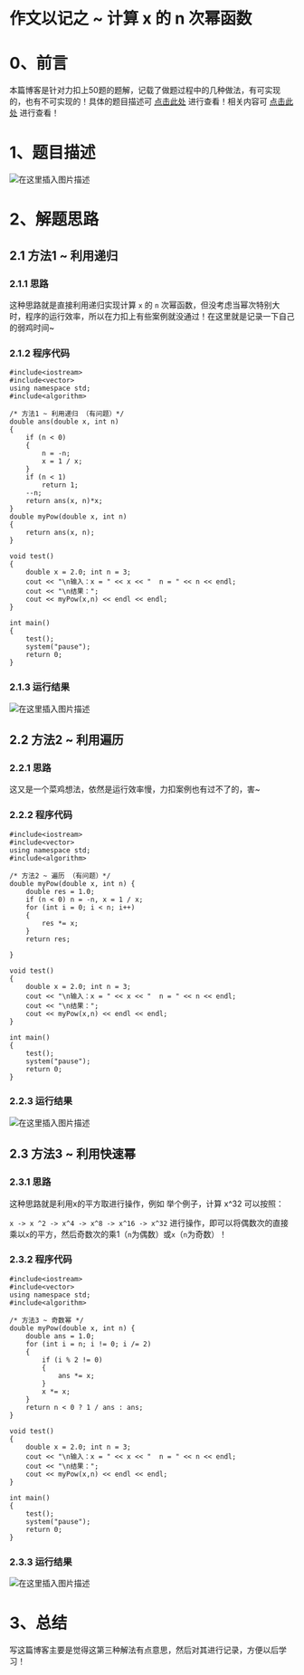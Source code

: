作文以记之 ~ 计算 x 的 n 次幂函数
=

# 0、前言
本篇博客是针对力扣上50题的题解，记载了做题过程中的几种做法，有可实现的，也有不可实现的！具体的题目描述可 [点击此处](https://leetcode-cn.com/problems/powx-n/) 进行查看！相关内容可 [点击此处](https://blog.csdn.net/m0_51961114/article/details/124069663) 进行查看！

# 1、题目描述
![在这里插入图片描述](https://img-blog.csdnimg.cn/f92dc5be97b741fe956c2c257bbcd494.png?x-oss-process=image/watermark,type_d3F5LXplbmhlaQ,shadow_50,text_Q1NETiBA5bCP5by6fg==,size_20,color_FFFFFF,t_70,g_se,x_16)


# 2、解题思路
## 2.1 方法1 ~ 利用递归
### 2.1.1 思路
这种思路就是直接利用递归实现计算 `x` 的 `n` 次幂函数，但没考虑当幂次特别大时，程序的运行效率，所以在力扣上有些案例就没通过！在这里就是记录一下自己的弱鸡时间~
### 2.1.2 程序代码


	#include<iostream>
	#include<vector>
	using namespace std;
	#include<algorithm>
	
	/* 方法1 ~ 利用递归 （有问题）*/
	double ans(double x, int n)
	{
		if (n < 0)
		{
			n = -n;
			x = 1 / x;
		}
		if (n < 1)
			return 1;
		--n;
		return ans(x, n)*x;
	}
	double myPow(double x, int n)
	{
		return ans(x, n);
	}
	
	void test()
	{
		double x = 2.0; int n = 3;
		cout << "\n输入：x = " << x << "  n = " << n << endl;
		cout << "\n结果：";
		cout << myPow(x,n) << endl << endl;
	}
	
	int main()
	{
		test();
		system("pause");
		return 0;
	}

### 2.1.3 运行结果
![在这里插入图片描述](https://img-blog.csdnimg.cn/8d4edfc93cd74365b3c93bad9cce12d2.png?x-oss-process=image/watermark,type_d3F5LXplbmhlaQ,shadow_50,text_Q1NETiBA5bCP5by6fg==,size_20,color_FFFFFF,t_70,g_se,x_16)

## 2.2 方法2 ~ 利用遍历
### 2.2.1 思路
这又是一个菜鸡想法，依然是运行效率慢，力扣案例也有过不了的，害~
### 2.2.2 程序代码


	#include<iostream>
	#include<vector>
	using namespace std;
	#include<algorithm>
	
	/* 方法2 ~ 遍历 （有问题）*/
	double myPow(double x, int n) {
		double res = 1.0;
		if (n < 0) n = -n, x = 1 / x;
		for (int i = 0; i < n; i++)
		{
			res *= x;
		}
		return res;
	
	}
	
	void test()
	{
		double x = 2.0; int n = 3;
		cout << "\n输入：x = " << x << "  n = " << n << endl;
		cout << "\n结果：";
		cout << myPow(x,n) << endl << endl;
	}
	
	int main()
	{
		test();
		system("pause");
		return 0;
	}

### 2.2.3 运行结果
![在这里插入图片描述](https://img-blog.csdnimg.cn/e4d32283f77743ceaf8ee80e39e42042.png?x-oss-process=image/watermark,type_d3F5LXplbmhlaQ,shadow_50,text_Q1NETiBA5bCP5by6fg==,size_20,color_FFFFFF,t_70,g_se,x_16)
## 2.3 方法3 ~ 利用快速幂
### 2.3.1 思路
这种思路就是利用x的平方取进行操作，例如
举个例子，计算 x^32 可以按照：

`x -> x ^2 -> x^4 -> x^8 -> x^16 -> x^32` 进行操作，即可以将偶数次的直接乘以`x`的平方，然后奇数次的乘1（`n`为偶数）或`x`（`n`为奇数）！


### 2.3.2 程序代码


	#include<iostream>
	#include<vector>
	using namespace std;
	#include<algorithm>
	
	/* 方法3 ~ 奇数幂 */
	double myPow(double x, int n) {
		double ans = 1.0;
		for (int i = n; i != 0; i /= 2)
		{
			if (i % 2 != 0)
			{
				ans *= x;
			}
			x *= x;
		}
		return n < 0 ? 1 / ans : ans;
	}
	
	void test()
	{
		double x = 2.0; int n = 3;
		cout << "\n输入：x = " << x << "  n = " << n << endl;
		cout << "\n结果：";
		cout << myPow(x,n) << endl << endl;
	}
	
	int main()
	{
		test();
		system("pause");
		return 0;
	}

### 2.3.3 运行结果
![在这里插入图片描述](https://img-blog.csdnimg.cn/0dadcbb16f5d473c9117e7a8b15ede69.png?x-oss-process=image/watermark,type_d3F5LXplbmhlaQ,shadow_50,text_Q1NETiBA5bCP5by6fg==,size_20,color_FFFFFF,t_70,g_se,x_16)
# 3、总结
写这篇博客主要是觉得这第三种解法有点意思，然后对其进行记录，方便以后学习！